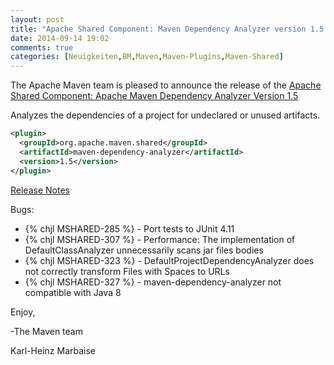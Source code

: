 ```yaml
---
layout: post
title: "Apache Shared Component: Maven Dependency Analyzer version 1.5 Released"
date: 2014-09-14 19:02
comments: true
categories: [Neuigkeiten,BM,Maven,Maven-Plugins,Maven-Shared]
---
```

The Apache Maven team is pleased to announce the release of the 
[Apache Shared Component: Apache Maven Dependency Analyzer Version 1.5](http://maven.apache.org/shared/maven-dependency-analyzer/)

Analyzes the dependencies of a project for undeclared or unused artifacts.

``` xml
<plugin>
  <groupId>org.apache.maven.shared</groupId>
  <artifactId>maven-dependency-analyzer</artifactId>
  <version>1.5</version>
</plugin>
```

<!-- more -->

[Release Notes](http://jira.codehaus.org/secure/ReleaseNote.jspa?projectId=11781&version=19839)

Bugs:

 * {% chjl MSHARED-285 %} - Port tests to JUnit 4.11
 * {% chjl MSHARED-307 %} - Performance: The implementation of DefaultClassAnalyzer unnecessarily scans jar files bodies
 * {% chjl MSHARED-323 %} - DefaultProjectDependencyAnalyzer does not correctly transform Files with Spaces to URLs
 * {% chjl MSHARED-327 %} - maven-dependency-analyzer not compatible with Java 8

Enjoy,

-The Maven team

Karl-Heinz Marbaise
